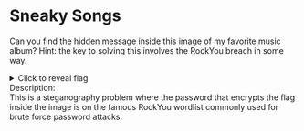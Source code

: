 # Sneaky Songs
Can you find the hidden message inside this image of my favorite music album? Hint: the key to solving this involves the RockYou breach in some way.
<details>
  <summary>Click to reveal flag</summary>
  Flag:($t3gg0_$aurus)
</details>
Description:<br> 
This is a steganography problem where the password that encrypts the flag inside the image is on the famous RockYou wordlist commonly used for brute force password attacks.
